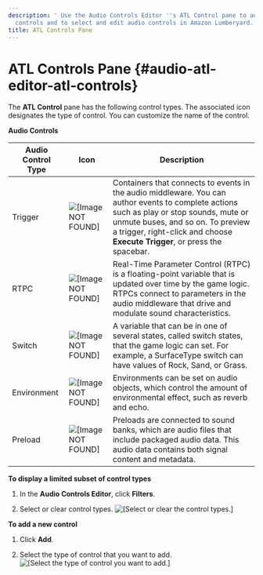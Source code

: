 ```yaml
---
description: ' Use the Audio Controls Editor ''s ATL Control pane to add new audio
  controls and to select and edit audio controls in Amazon Lumberyard. '
title: ATL Controls Pane
---
```

# ATL Controls Pane {#audio-atl-editor-atl-controls}

The **ATL Control** pane has the following control types\. The associated icon designates the type of control\. You can customize the name of the control\.


**Audio Controls**

| Audio Control Type | Icon | Description |
| --- | --- | --- |
| Trigger | ![\[Image NOT FOUND\]](/images/user-guide/audio/audio_atl_trigger.png) |  Containers that connects to events in the audio middleware\. You can author events to complete actions such as play or stop sounds, mute or unmute buses, and so on\.  To preview a trigger, right\-click and choose **Execute Trigger**, or press the spacebar\.  |
| RTPC | ![\[Image NOT FOUND\]](/images/user-guide/audio/audio_atl_rtpc.png) | Real\-Time Parameter Control \(RTPC\) is a floating\-point variable that is updated over time by the game logic\. RTPCs connect to parameters in the audio middleware that drive and modulate sound characteristics\. |
| Switch | ![\[Image NOT FOUND\]](/images/user-guide/audio/audio_atl_switch.png) | A variable that can be in one of several states, called switch states, that the game logic can set\. For example, a SurfaceType switch can have values of Rock, Sand, or Grass\. |
| Environment | ![\[Image NOT FOUND\]](/images/user-guide/audio/audio_atl_environment.png) | Environments can be set on audio objects, which control the amount of environmental effect, such as reverb and echo\. |
| Preload | ![\[Image NOT FOUND\]](/images/user-guide/audio/audio_atl_preload.png) | Preloads are connected to sound banks, which are audio files that include packaged audio data\. This audio data contains both signal content and metadata\. |

**To display a limited subset of control types**

1. In the **Audio Controls Editor**, click **Filters**\.

1. Select or clear control types\.
![\[Select or clear the control types.\]](/images/user-guide/audio/audio-atl-editor-filter.png)

**To add a new control**

1. Click **Add**\.

1. Select the type of control that you want to add\.
![\[Select the type of control you want to add.\]](/images/user-guide/audio/audio-atl-editor-add.png)